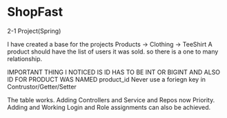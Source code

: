 # ShopFast
2-1 Project(Spring)

I have created a base for the projects
Products -> Clothing -> TeeShirt
A product should have the list of users it was sold. so there is a one to many relationship.

IMPORTANT THING I NOTICED IS ID HAS TO BE INT OR BIGINT
AND ALSO ID FOR PRODUCT WAS NAMED product_id
Never use a foriegn key in Contrustor/Getter/Setter

The table works. Adding Controllers and Service and Repos now Priority. Adding and Working Login and Role assignments can also be achieved.
